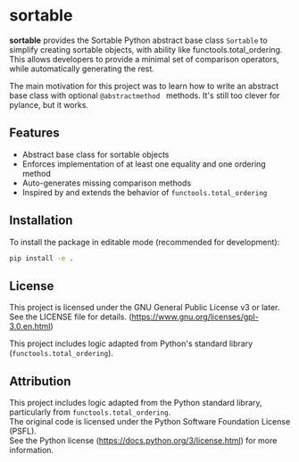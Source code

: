 # sortable

**sortable** provides the Sortable Python abstract base class `Sortable` to simplify creating sortable objects, with ability like functools.total_ordering.  This allows developers to provide a minimal set of comparison operators, while automatically generating the rest.

The main motivation for this project was to learn how to write an abstract base class with optional `@abstractmethod ` methods.  It's still too clever for pylance, but it works.

## Features

- Abstract base class for sortable objects
- Enforces implementation of at least one equality and one ordering method
- Auto-generates missing comparison methods
- Inspired by and extends the behavior of `functools.total_ordering`

## Installation


To install the package in editable mode (recommended for development):

```bash
pip install -e .
```

## License

This project is licensed under the GNU General Public License v3 or later.  
See the LICENSE file for details.  (https://www.gnu.org/licenses/gpl-3.0.en.html)

This project includes logic adapted from Python's standard library (`functools.total_ordering`).


## Attribution

This project includes logic adapted from the Python standard library, particularly from `functools.total_ordering`.  
The original code is licensed under the Python Software Foundation License (PSFL).  
See the Python license (https://docs.python.org/3/license.html) for more information.
